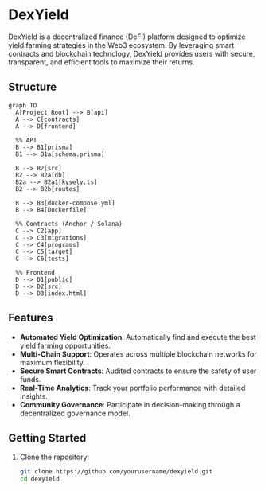 # DexYield

DexYield is a decentralized finance (DeFi) platform designed to optimize yield farming strategies in the Web3 ecosystem. By leveraging smart contracts and blockchain technology, DexYield provides users with secure, transparent, and efficient tools to maximize their returns.

## Structure

```mermaid
graph TD
  A[Project Root] --> B[api]
  A --> C[contracts]
  A --> D[frontend]

  %% API
  B --> B1[prisma]
  B1 --> B1a[schema.prisma]

  B --> B2[src]
  B2 --> B2a[db]
  B2a --> B2a1[kysely.ts]
  B2 --> B2b[routes]

  B --> B3[docker-compose.yml]
  B --> B4[Dockerfile]

  %% Contracts (Anchor / Solana)
  C --> C2[app]
  C --> C3[migrations]
  C --> C4[programs]
  C --> C5[target]
  C --> C6[tests]

  %% Frontend
  D --> D1[public]
  D --> D2[src]
  D --> D3[index.html]
```

## Features

- **Automated Yield Optimization**: Automatically find and execute the best yield farming opportunities.
- **Multi-Chain Support**: Operates across multiple blockchain networks for maximum flexibility.
- **Secure Smart Contracts**: Audited contracts to ensure the safety of user funds.
- **Real-Time Analytics**: Track your portfolio performance with detailed insights.
- **Community Governance**: Participate in decision-making through a decentralized governance model.

## Getting Started

1. Clone the repository:

   ```bash
   git clone https://github.com/yourusername/dexyield.git
   cd dexyield
   ```

